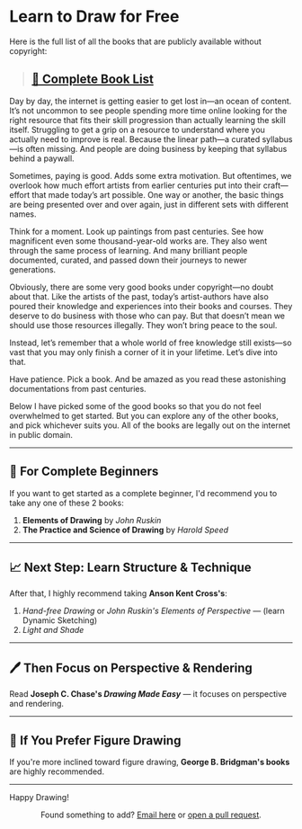 # Learn to Draw for Free

Here is the full list of all the books that are publicly available without copyright:

> ## [📌 Complete Book List](/booklist.md) 

Day by day, the internet is getting easier to get lost in—an ocean of content. It’s not uncommon to see people spending more time online looking for the right resource that fits their skill progression than actually learning the skill itself. Struggling to get a grip on a resource to understand where you actually need to improve is real. Because the linear path—a curated syllabus—is often missing. And people are doing business by keeping that syllabus behind a paywall.

Sometimes, paying is good. Adds some extra motivation. But oftentimes, we overlook how much effort artists from earlier centuries put into their craft—effort that made today’s art possible. One way or another, the basic things are being presented over and over again, just in different sets with different names. 

Think for a moment. Look up paintings from past centuries. See how magnificent even some thousand-year-old works are. They also went through the same process of learning. And many brilliant people documented, curated, and passed down their journeys to newer generations.

Obviously, there are some very good books under copyright—no doubt about that. Like the artists of the past, today’s artist-authors have also poured their knowledge and experiences into their books and courses. They deserve to do business with those who can pay. But that doesn’t mean we should use those resources illegally. They won’t bring peace to the soul.

Instead, let’s remember that a whole world of free knowledge still exists—so vast that you may only finish a corner of it in your lifetime. Let’s dive into that.

Have patience. Pick a book. And be amazed as you read these astonishing documentations from past centuries.

Below I have picked some of the good books so that you do not feel overwhelmed to get started. But you can explore any of the other books, and pick whichever suits you. All of the books are legally out on the internet in public domain.

---

## 📘 For Complete Beginners

If you want to get started as a complete beginner, I'd recommend you to take any one of these 2 books:

1. **Elements of Drawing** by *John Ruskin*
2. **The Practice and Science of Drawing** by *Harold Speed*

---

## 📈 Next Step: Learn Structure & Technique

After that, I highly recommend taking **Anson Kent Cross's**:

1. *Hand-free Drawing* or *John Ruskin's Elements of Perspective* — (learn Dynamic Sketching)
2. *Light and Shade*

---

## 🖊️ Then Focus on Perspective & Rendering

Read **Joseph C. Chase's _Drawing Made Easy_** — it focuses on perspective and rendering.

---

## 🧍 If You Prefer Figure Drawing

If you're more inclined toward figure drawing, **George B. Bridgman's books** are highly recommended.

---

Happy Drawing!

<center>
  Found something to add? <a href="mailto:rfql@proton.me">Email here</a> or <a href="https://github.com/wrislab/freedrawing">open a pull request</a>.
</center>
